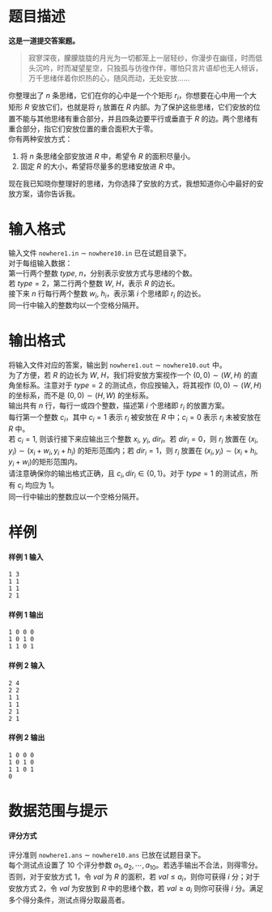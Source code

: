 
# 题目描述

**这是一道提交答案题。**

> 寂寥深夜，朦朦胧胧的月光为一切都笼上一层轻纱，你漫步在幽径，时而低头沉吟，时而凝望星空，只独孤与彷徨作伴，哪怕只言片语却也无人倾诉，万千思绪伴着你炽热的心，随风而动，无处安放……

你整理出了 $n$ 条思绪，它们在你的心中是一个个矩形 $r_i$，你想要在心中用一个大矩形 $R$ 安放它们，也就是将 $r_i$ 放置在 $R$ 内部。为了保护这些思绪，它们安放的位置不能与其他思绪有重合部分，并且四条边要平行或垂直于 $R$ 的边。两个思绪有重合部分，指它们安放位置的重合面积大于零。  
你有两种安放方式：  
1. 将 $n$ 条思绪全部安放进 $R$ 中，希望令 $R$ 的面积尽量小。
2. 固定 $R$ 的大小，希望将尽量多的思绪安放进 $R$ 中。

现在我已知晓你整理好的思绪，为你选择了安放的方式，我想知道你心中最好的安放方案，请你告诉我。


# 输入格式

输入文件 `nowhere1.in` ∼ `nowhere10.in` 已在试题目录下。  
对于每组输入数据：  
第一行两个整数 $type$, $n$，分别表示安放方式与思绪的个数。  
若 $type = 2$，第二行两个整数 $W$, $H$，表示 $R$ 的边长。  
接下来 $n$ 行每行两个整数 $w_i$, $h_i$，表示第 $i$ 个思绪即 $r_i$ 的边长。  
同一行中输入的整数均以一个空格分隔开。

# 输出格式

将输入文件对应的答案，输出到 `nowhere1.out` ∼ `nowhere10.out` 中。  
为了方便，若 $R$ 的边长为 $W$, $H$，我们将安放方案视作一个 $(0, 0) \sim (W, H)$ 的直角坐标系。注意对于 $type = 2$ 的测试点，你应按输入，将其视作 $(0, 0) \sim (W, H)$ 的坐标系，而不是 $(0, 0) \sim (H, W)$ 的坐标系。  
输出共有 $n$ 行，每行一或四个整数，描述第 $i$ 个思绪即 $r_i$ 的放置方案。  
每行第一个整数 $c_i$，其中 $c_i = 1$ 表示 $r_i$ 被安放在 $R$ 中；$c_i = 0$ 表示 $r_i$ 未被安放在 $R$ 中。  
若 $c_i = 1$, 则该行接下来应输出三个整数 $x_i$, $y_i$, $dir_i$。若 $dir_i = 0$，则 $r_i$ 放置在 $(x_i, y_i) \sim (x_i +w_i, y_i +h_i)$ 的矩形范围内；若 $dir_i = 1$，则 $r_i$ 放置在 $(x_i, y_i) \sim (x_i +h_i, y_i +w_i)$的矩形范围内。  
请注意确保你的输出格式正确，且 $c_i, dir_i \in \{0, 1\}$。对于 $type = 1$ 的测试点，所有 $c_i$ 均应为 $1$。  
同一行中输出的整数应以一个空格分隔开。



# 样例

#### 样例 1 输入
```plain
1 3
1 1
1 1
2 1
```

#### 样例 1 输出
```plain
1 0 0 0
1 0 1 0
1 1 0 1
```

#### 样例 2 输入
```plain
2 4
2 2
1 1
1 1
2 1
2 1
```

#### 样例 2 输出
```plain
1 0 0 0
1 0 1 0
1 1 0 1
0
```

# 数据范围与提示

#### 评分方式

评分准则 `nowhere1.ans` ∼ `nowhere10.ans` 已放在试题目录下。  
每个测试点设置了 $10$ 个评分参数 $a_1, a_2,\cdots , a_10$。若选手输出不合法，则得零分。否则，对于安放方式 $1$，令 $val$ 为 $R$ 的面积，若 $val \le a_i$，则你可获得 $i$ 分；对于安放方式 $2$，令 $val$ 为安放到 $R$ 中的思绪个数，若 $val \ge a_i$ 则你可获得 $i$ 分。满足多个得分条件，测试点得分取最高者。

